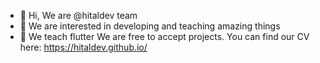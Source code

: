- 👋 Hi, We are @hitaldev team
- 👀 We are interested in developing and teaching amazing things
- 🌱 We teach flutter
We are free to accept projects. You can find our CV here: 
https://hitaldev.github.io/

<!---
hitaldev/hitaldev is a ✨ special ✨ repository because its `README.md` (this file) appears on your GitHub profile.
You can click the Preview link to take a look at your changes.
--->
